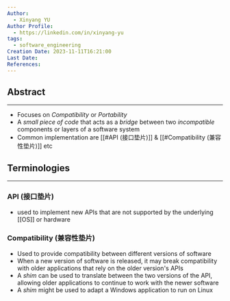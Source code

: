 ```yaml
---
Author:
  - Xinyang YU
Author Profile:
  - https://linkedin.com/in/xinyang-yu
tags:
  - software_engineering
Creation Date: 2023-11-11T16:21:00
Last Date: 
References:
---
```

## Abstract
---
- Focuses on *Compatibility* or *Portability*
- A *small piece of code* that acts as a *bridge* between two *incompatible* components or layers of a software system
- Common implementation are [[#API (接口垫片)]] & [[#Compatibility (兼容性垫片)]] etc

## Terminologies
---
### API (接口垫片)
- used to implement new APIs that are not supported by the underlying [[OS]] or hardware
### Compatibility (兼容性垫片)
- Used to provide compatibility between different versions of software
- When a new version of software is released, it may break compatibility with older applications that rely on the older version's APIs
- A *shim* can be used to translate between the two versions of the API, allowing older applications to continue to work with the newer software
- A *shim* might be used to adapt a Windows application to run on Linux


